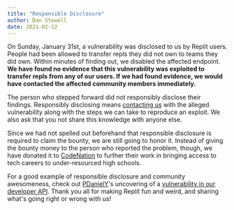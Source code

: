 ```yaml
---
title: "Responsible Disclosure"
author: Dan Stowell
date: 2021-02-12
---
```


On Sunday, January 31st, a vulnerability was disclosed to us by Replit users. People had been allowed to transfer repls they did not own to teams they did own. Within minutes of finding out, we disabled the affected endpoint. **We have found no evidence that this vulnerability was exploited to transfer repls from any of our users. If we had found evidence, we would have contacted the affected community members immediately.**

The person who stepped forward did not responsibly disclose their findings. Responsibly disclosing means [contacting us](https://docs.repl.it/misc/security) with the alleged vulnerability along with the steps we can take to reproduce an exploit. We also ask that you not share this knowledge with anyone else.

Since we had not spelled out beforehand that responsible disclosure is required to claim the bounty, we are still going to honor it. Instead of giving the bounty money to the person who reported the problem, though, we have donated it to [CodeNation](https://codenation.org/) to further their work in bringing access to tech careers to under-resourced high schools.

For a good example of responsible disclosure and community awesomeness, check out [PDanielY](https://repl.it/@PDanielY)'s uncovering of a [vulnerability in our developer API](https://blog.repl.it/pwnd). Thank you all for making Replit fun and weird, and sharing what's going right or wrong with us!